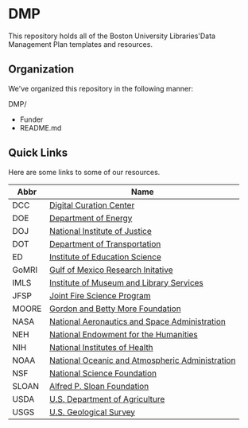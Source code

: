 # DMP

This repository holds all of the Boston University Libraries'Data Management Plan templates and resources. 

## Organization 

We've organized this repository in the following manner: 

DMP/
+ Funder
+ README.md 

## Quick Links 

Here are some links to some of our resources. 

| Abbr | Name |
| --- | --- |
| DCC | [Digital Curation Center](https://github.com/bulib/dmp/tree/master/funders/DCC)  |
| DOE | [Department of Energy](https://github.com/bulib/dmp/tree/master/funders/DOE) |
| DOJ | [National Institute of Justice](https://github.com/bulib/dmp/tree/master/funders/DOJ) |
| DOT | [Department of Transportation](https://github.com/bulib/dmp/tree/master/funders/DOT) |
| ED | [Institute of Education Science](https://github.com/bulib/dmp/tree/master/funders/DCC)  |
| GoMRI | [Gulf of Mexico Research Initative](https://github.com/bulib/dmp/blob/master/funders/GoMRI/GoMRI.md) |
| IMLS | [Institute of Museum and Library Services](https://github.com/bulib/dmp/tree/master/funders/IMLS) |
| JFSP | [Joint Fire Science Program](https://github.com/bulib/dmp/blob/master/funders/JFSP/JFSP.md) |
| MOORE | [Gordon and Betty More Foundation](https://github.com/bulib/dmp/blob/master/funders/MOORE/MOORE.md) |
| NASA | [National Aeronautics and Space Administration](https://github.com/bulib/dmp/blob/master/funders/NASA/NASA.md)  |
| NEH | [National Endowment for the Humanities](https://github.com/bulib/dmp/blob/master/funders/NASA/NASA.md)|
| NIH | [National Institutes of Health](https://github.com/bulib/dmp/blob/master/funders/NIH/NIH-GEN.md) |
| NOAA | [National Oceanic and Atmospheric Administration](https://github.com/bulib/dmp/blob/master/funders/NOAA/NOAA.md) |
| NSF | [National Science Foundation](https://github.com/bulib/dmp/tree/master/funders/NSF)  |
| SLOAN | [Alfred P. Sloan Foundation](https://github.com/bulib/dmp/blob/master/funders/SLOAN/SLOAN.md)  |
| USDA | [U.S. Department of Agriculture](https://github.com/bulib/dmp/blob/master/funders/USDA/USDA-NIFA.md) |
| USGS | [U.S. Geological Survey](https://github.com/bulib/dmp/tree/master/funders/USGS) |
